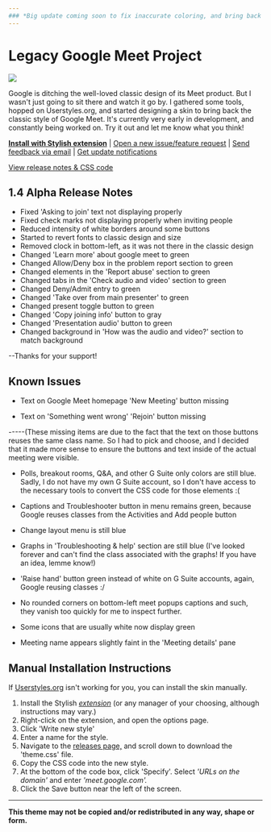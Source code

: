 ```yaml
---
### *Big update coming soon to fix inaccurate coloring, and bring back the old chat/people/background/activities menus without rounded corners! Stay tuned!*
---
```

# Legacy Google Meet Project

<img src="https://i.ibb.co/qMRNy8g/old-google-meet-colors.png"/>

Google is ditching the well-loved classic design of its Meet product. But I wasn't just going to sit there and watch it go by. I gathered some tools, hopped on Userstyles.org, and started designing a skin to bring back the classic style of Google Meet. It's currently very early in development, and constantly being worked on. Try it out and let me know what you think!

**[Install with Stylish extension](https://userstyles.org/styles/205419)** | [Open a new issue/feature request](https://github.com/Tech-How/Legacy-Google-Meet/issues/new/choose) | [Send feedback via email](mailto:tech_how_youtuber_55@yahoo.com?subject=Old%20Google%20Meet%20Feedback) | [Get update notifications](https://forms.gle/xRP86G4FBPVX3quq5)

[View release notes & CSS code](https://github.com/Tech-How/Legacy-Google-Meet/releases)

## 1.4 Alpha Release Notes
- Fixed 'Asking to join' text not displaying properly
- Fixed check marks not displaying properly when inviting people
- Reduced intensity of white borders around some buttons
- Started to revert fonts to classic design and size
- Removed clock in bottom-left, as it was not there in the classic design
- Changed 'Learn more' about google meet to green
- Changed Allow/Deny box in the problem report section to green
- Changed elements in the 'Report abuse' section to green
- Changed tabs in the 'Check audio and video' section to green
- Changed Deny/Admit entry to green
- Changed 'Take over from main presenter' to green
- Changed present toggle button to green
- Changed 'Copy joining info' button to gray
- Changed 'Presentation audio' button to green
- Changed background in 'How was the audio and video?' section to match background

--Thanks for your support!

## Known Issues
- Text on Google Meet homepage 'New Meeting' button missing

- Text on 'Something went wrong' 'Rejoin' button missing

-----(These missing items are due to the fact that the text on those buttons reuses the same class name. So I had to pick and choose, and I decided that it made more sense to ensure the buttons and text inside of the actual meeting were visible.

- Polls, breakout rooms, Q&A, and other G Suite only colors are still blue. Sadly, I do not have my own G Suite account, so I don't have access to the necessary tools to convert the CSS code for those elements :(

- Captions and Troubleshooter button in menu remains green, because Google reuses classes from the Activities and Add people button

- Change layout menu is still blue

- Graphs in 'Troubleshooting & help' section are still blue (I've looked forever and can't find the class associated with the graphs! If you have an idea, lemme know!)

- 'Raise hand' button green instead of white on G Suite accounts, again, Google reusing classes :/

- No rounded corners on bottom-left meet popups captions and such, they vanish too quickly for me to inspect further.

- Some icons that are usually white now display green

- Meeting name appears slightly faint in the 'Meeting details' pane

## Manual Installation Instructions
If [Userstyles.org](https://userstyles.org) isn't working for you, you can install the skin manually.

1. Install the Stylish *[extension](https://chrome.google.com/webstore/detail/stylish-custom-themes-for/fjnbnpbmkenffdnngjfgmeleoegfcffe)* (or any manager of your choosing, although instructions may vary.)
2. Right-click on the extension, and open the options page.
3. Click 'Write new style'
4. Enter a name for the style.
5. Navigate to the [releases page,](https://github.com/Tech-How/Legacy-Google-Meet/releases) and scroll down to download the 'theme.css' file.
6. Copy the CSS code into the new style.
7. At the bottom of the code box, click 'Specify'. Select *'URLs on the domain'* and enter *'meet.google.com'.*
8. Click the Save button near the left of the screen.

---
**This theme may not be copied and/or redistributed in any way, shape or form.**

